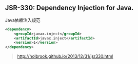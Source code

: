 JSR-330: Dependency Injection for Java.
-

Java依赖注入规范

```xml
<dependency>  
    <groupId>javax.inject</groupId>
    <artifactId>javax.inject</artifactId>
    <version>1</version>
</dependency> 
```

> http://holbrook.github.io/2013/12/31/jsr330.html